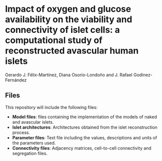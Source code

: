# Impact of oxygen and glucose availability on the viability and connectivity of islet cells: a computational study of reconstructed avascular human islets

Gerardo J. Félix-Martínez, Diana Osorio-Londoño and J. Rafael Godínez-Fernández

## Files

This repository will include the following files:

 - **Model files**:  files containing the implementation of the models of naked and avascular islets.
 - **Islet architectures**: Architectures obtained from the islet reconstruction process.
 - **Parameter files**: Text file including the values, descriptions and units of the parameters used.
 - **Connectivity files**: Adjacency matrices, cell-to-cell connectivity and segregation files.

